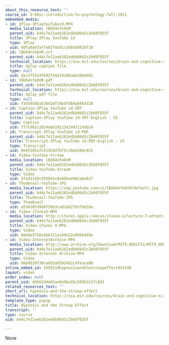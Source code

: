 ```yaml
---
about_this_resource_text: ''
course_id: 9-00sc-introduction-to-psychology-fall-2011
embedded_media:
- id: 3Play-3PlayYouTubeid-MP4
  media_location: lBU64nfe8nM
  parent_uid: b44c7e11aeb262edbb86d2c2b60f035f
  title: 3Play-3Play YouTube id
  type: 3Play
  uid: 9dfa0a47af7e82f4a91c56850d029f10
- id: lBU64nfe8nM.srt
  parent_uid: b44c7e11aeb262edbb86d2c2b60f035f
  technical_location: https://ocw.mit.edu/courses/brain-and-cognitive-sciences/9-00sc-introduction-to-psychology-fall-2011/attention/hypnosis-and-the-stroop-effect/lBU64nfe8nM.srt
  title: 3play caption file
  type: null
  uid: dac2f532df692f34a74c0bade108e661
- id: lBU64nfe8nM.pdf
  parent_uid: b44c7e11aeb262edbb86d2c2b60f035f
  technical_location: https://ocw.mit.edu/courses/brain-and-cognitive-sciences/9-00sc-introduction-to-psychology-fall-2011/attention/hypnosis-and-the-stroop-effect/lBU64nfe8nM.pdf
  title: 3play pdf file
  type: null
  uid: f3d305dba53b42df3dbdfdb0a66b4328
- id: Caption-3Play YouTube id-SRT
  parent_uid: b44c7e11aeb262edbb86d2c2b60f035f
  title: Caption-3Play YouTube id-SRT-English - US
  type: Caption
  uid: 7f7c9b1c2824a6e10112e144f114db24
- id: Transcript-3Play YouTube id-PDF
  parent_uid: b44c7e11aeb262edbb86d2c2b60f035f
  title: Transcript-3Play YouTube id-PDF-English - US
  type: Transcript
  uid: 0e65105a7c0192dd7bf5c39da500c915
- id: Video-YouTube-Stream
  media_location: lBU64nfe8nM
  parent_uid: b44c7e11aeb262edbb86d2c2b60f035f
  title: Video-YouTube-Stream
  type: Video
  uid: 9fed11d9c955041c8a06bee962abe62f
- id: Thumbnail-YouTube-JPG
  media_location: https://img.youtube.com/vi/lBU64nfe8nM/default.jpg
  parent_uid: b44c7e11aeb262edbb86d2c2b60f035f
  title: Thumbnail-YouTube-JPG
  type: Thumbnail
  uid: a55810fd968f56b3cad1ab2763fb62da
- id: Video-iTunesU-MP4
  media_location: http://itunes.apple.com/us/itunes-u/lecture-7-attention/id501335817?i=110362869
  parent_uid: b44c7e11aeb262edbb86d2c2b60f035f
  title: Video-iTunes U-MP4
  type: Video
  uid: 8de9e3756a4bb121ac69e22e8956449e
- id: Video-InternetArchive-MP4
  media_location: http://www.archive.org/download/MIT9.00SCF11/MIT9_00SCF11_lec07_300k.mp4
  parent_uid: b44c7e11aeb262edbb86d2c2b60f035f
  title: Video-Internet Archive-MP4
  type: Video
  uid: 8dd4529738ca0d1a9202462c4feaca96
inline_embed_id: 1593519hypnosisandthestroopeffect931546
layout: video
order_index: null
parent_uid: ddb63dde65ae0e9ba26c599b321fc842
related_resources_text: ''
short_url: hypnosis-and-the-stroop-effect
technical_location: https://ocw.mit.edu/courses/brain-and-cognitive-sciences/9-00sc-introduction-to-psychology-fall-2011/attention/hypnosis-and-the-stroop-effect
template_type: popup
title: Hypnosis and the Stroop Effect
transcript: ''
type: course
uid: b44c7e11aeb262edbb86d2c2b60f035f

---
```

None